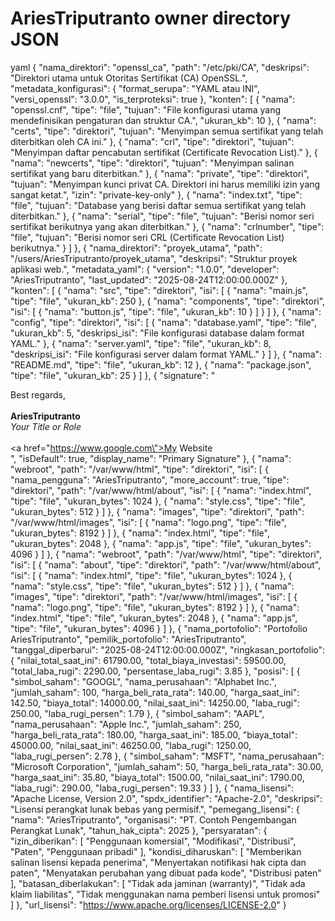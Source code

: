 # AriesTriputranto owner directory JSON 
yaml
{
  "nama_direktori": "openssl_ca",
  "path": "/etc/pki/CA",
  "deskripsi": "Direktori utama untuk Otoritas Sertifikat (CA) OpenSSL.",
  "metadata_konfigurasi": {
    "format_serupa": "YAML atau INI",
    "versi_openssl": "3.0.0",
    "is_terproteksi": true
  },
  "konten": [
    {
      "nama": "openssl.cnf",
      "tipe": "file",
      "tujuan": "File konfigurasi utama yang mendefinisikan pengaturan dan struktur CA.",
      "ukuran_kb": 10
    },
    {
      "nama": "certs",
      "tipe": "direktori",
      "tujuan": "Menyimpan semua sertifikat yang telah diterbitkan oleh CA ini."
    },
    {
      "nama": "crl",
      "tipe": "direktori",
      "tujuan": "Menyimpan daftar pencabutan sertifikat (Certificate Revocation List)."
    },
    {
      "nama": "newcerts",
      "tipe": "direktori",
      "tujuan": "Menyimpan salinan sertifikat yang baru diterbitkan."
    },
    {
      "nama": "private",
      "tipe": "direktori",
      "tujuan": "Menyimpan kunci privat CA. Direktori ini harus memiliki izin yang sangat ketat.",
      "izin": "private-key-only"
    },
    {
      "nama": "index.txt",
      "tipe": "file",
      "tujuan": "Database yang berisi daftar semua sertifikat yang telah diterbitkan."
    },
    {
      "nama": "serial",
      "tipe": "file",
      "tujuan": "Berisi nomor seri sertifikat berikutnya yang akan diterbitkan."
    },
    {
      "nama": "crlnumber",
      "tipe": "file",
      "tujuan": "Berisi nomor seri CRL (Certificate Revocation List) berikutnya."
    }
  ]
},
{
  "nama_direktori": "proyek_utama",
  "path": "/users/AriesTriputranto/proyek_utama",
  "deskripsi": "Struktur proyek aplikasi web.",
  "metadata_yaml": {
    "version": "1.0.0",
    "developer": "AriesTriputranto",
    "last_updated": "2025-08-24T12:00:00.000Z"
  },
  "konten": [
    {
      "nama": "src",
      "tipe": "direktori",
      "isi": [
        {
          "nama": "main.js",
          "tipe": "file",
          "ukuran_kb": 250
        },
        {
          "nama": "components",
          "tipe": "direktori",
          "isi": [
            {
              "nama": "button.js",
              "tipe": "file",
              "ukuran_kb": 10
            }
          ]
        }
      ]
    },
    {
      "nama": "config",
      "tipe": "direktori",
      "isi": [
        {
          "nama": "database.yaml",
          "tipe": "file",
          "ukuran_kb": 5,
          "deskripsi_isi": "File konfigurasi database dalam format YAML."
        },
        {
          "nama": "server.yaml",
          "tipe": "file",
          "ukuran_kb": 8,
          "deskripsi_isi": "File konfigurasi server dalam format YAML."
        }
      ]
    },
    {
      "nama": "README.md",
      "tipe": "file",
      "ukuran_kb": 12
    },
    {
      "nama": "package.json",
      "tipe": "file",
      "ukuran_kb": 25
    }
  ]
},
{
  "signature": "<div>Best regards,</div><div><br></div><div><b>AriesTriputranto</b></div><div><i>Your Title or Role</i></div><div><br></div><div><a href=\"https://www.google.com\">My Website</a></div>",
  "isDefault": true,
  "display_name": "Primary Signature"
},
{
  "nama": "webroot",
  "path": "/var/www/html",
  "tipe": "direktori",
  "isi": [
    {
      "nama_pengguna": "AriesTriputranto",
      "more_account": true,
      "tipe": "direktori",
      "path": "/var/www/html/about",
      "isi": [
        {
          "nama": "index.html",
          "tipe": "file",
          "ukuran_bytes": 1024
        },
        {
          "nama": "style.css",
          "tipe": "file",
          "ukuran_bytes": 512
        }
      ]
    },
    {
      "nama": "images",
      "tipe": "direktori",
      "path": "/var/www/html/images",
      "isi": [
        {
          "nama": "logo.png",
          "tipe": "file",
          "ukuran_bytes": 8192
        }
      ]
    },
    {
      "nama": "index.html",
      "tipe": "file",
          "ukuran_bytes": 2048
        },
    {
      "nama": "app.js",
      "tipe": "file",
      "ukuran_bytes": 4096
    }
  ]
},
{
  "nama": "webroot",
  "path": "/var/www/html",
  "tipe": "direktori",
  "isi": [
    {
      "nama": "about",
      "tipe": "direktori",
      "path": "/var/www/html/about",
      "isi": [
        {
          "nama": "index.html",
          "tipe": "file",
          "ukuran_bytes": 1024
        },
        {
          "nama": "style.css",
          "tipe": "file",
          "ukuran_bytes": 512
        }
      ]
    },
    {
      "nama": "images",
      "tipe": "direktori",
      "path": "/var/www/html/images",
      "isi": [
        {
          "nama": "logo.png",
          "tipe": "file",
          "ukuran_bytes": 8192
        }
      ]
    },
    {
      "nama": "index.html",
      "tipe": "file",
      "ukuran_bytes": 2048
    },
    {
      "nama": "app.js",
      "tipe": "file",
      "ukuran_bytes": 4096
    }
  ]
},
{
  "nama_portofolio": "Portofolio AriesTriputranto",
  "pemilik_portofolio": "AriesTriputranto",
  "tanggal_diperbarui": "2025-08-24T12:00:00.000Z",
  "ringkasan_portofolio": {
    "nilai_total_saat_ini": 61790.00,
    "total_biaya_investasi": 59500.00,
    "total_laba_rugi": 2290.00,
    "persentase_laba_rugi": 3.85
  },
  "posisi": [
    {
      "simbol_saham": "GOOGL",
      "nama_perusahaan": "Alphabet Inc.",
      "jumlah_saham": 100,
      "harga_beli_rata_rata": 140.00,
      "harga_saat_ini": 142.50,
      "biaya_total": 14000.00,
      "nilai_saat_ini": 14250.00,
      "laba_rugi": 250.00,
      "laba_rugi_persen": 1.79
    },
    {
      "simbol_saham": "AAPL",
      "nama_perusahaan": "Apple Inc.",
      "jumlah_saham": 250,
      "harga_beli_rata_rata": 180.00,
      "harga_saat_ini": 185.00,
      "biaya_total": 45000.00,
      "nilai_saat_ini": 46250.00,
      "laba_rugi": 1250.00,
      "laba_rugi_persen": 2.78
    },
    {
      "simbol_saham": "MSFT",
      "nama_perusahaan": "Microsoft Corporation",
      "jumlah_saham": 50,
      "harga_beli_rata_rata": 30.00,
      "harga_saat_ini": 35.80,
      "biaya_total": 1500.00,
      "nilai_saat_ini": 1790.00,
      "laba_rugi": 290.00,
      "laba_rugi_persen": 19.33
    }
  ]
},
{
  "nama_lisensi": "Apache License, Version 2.0",
  "spdx_identifier": "Apache-2.0",
  "deskripsi": "Lisensi perangkat lunak bebas yang permisif.",
  "pemegang_lisensi": {
    "nama": "AriesTriputranto",
    "organisasi": "PT. Contoh Pengembangan Perangkat Lunak",
    "tahun_hak_cipta": 2025
  },
  "persyaratan": {
    "izin_diberikan": [
      "Penggunaan komersial",
      "Modifikasi",
      "Distribusi",
      "Paten",
      "Penggunaan pribadi"
    ],
    "kondisi_diharuskan": [
      "Memberikan salinan lisensi kepada penerima",
      "Menyertakan notifikasi hak cipta dan paten",
      "Menyatakan perubahan yang dibuat pada kode",
      "Distribusi paten"
    ],
    "batasan_diberlakukan": [
      "Tidak ada jaminan (warranty)",
      "Tidak ada klaim liabilitas",
      "Tidak menggunakan nama pemberi lisensi untuk promosi"
    ]
  },
  "url_lisensi": "https://www.apache.org/licenses/LICENSE-2.0"
}




